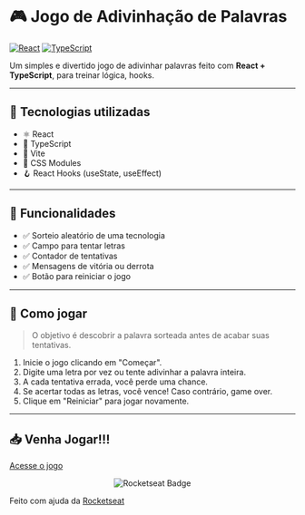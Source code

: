 # 🎮 Jogo de Adivinhação de Palavras

[![React](https://img.shields.io/badge/React-20232A?style=for-the-badge&logo=react&logoColor=61DAFB)](https://react.dev/)
[![TypeScript](https://img.shields.io/badge/TypeScript-007ACC?style=for-the-badge&logo=typescript&logoColor=white)](https://www.typescriptlang.org/)

Um simples e divertido jogo de adivinhar palavras feito com **React + TypeScript**, para treinar lógica, hooks.

---

## 🚀 Tecnologias utilizadas

- ⚛️ React
- 🔷 TypeScript
- 🧩 Vite
- 🎨 CSS Modules
- 🪝 React Hooks (useState, useEffect)

---

## 🧩 Funcionalidades

- ✅ Sorteio aleatório de uma tecnologia
- ✅ Campo para tentar letras
- ✅ Contador de tentativas
- ✅ Mensagens de vitória ou derrota
- ✅ Botão para reiniciar o jogo

---

## 🎯 Como jogar

> O objetivo é descobrir a palavra sorteada antes de acabar suas tentativas.

1. Inicie o jogo clicando em "Começar".
2. Digite uma letra por vez ou tente adivinhar a palavra inteira.
3. A cada tentativa errada, você perde uma chance.
4. Se acertar todas as letras, você vence! Caso contrário, game over.
5. Clique em "Reiniciar" para jogar novamente.

---

## 📥 Venha Jogar!!!
[Acesse o jogo](https://luanhts.github.io/Jogo-Adivinha/)

<p align="center">
  <img src="https://github.com/user-attachments/assets/f23cb40f-0240-42d8-9189-a83cec705cdc" alt="Rocketseat Badge" />
</p>

Feito com ajuda da [Rocketseat](https://github.com/Rocketseat)

